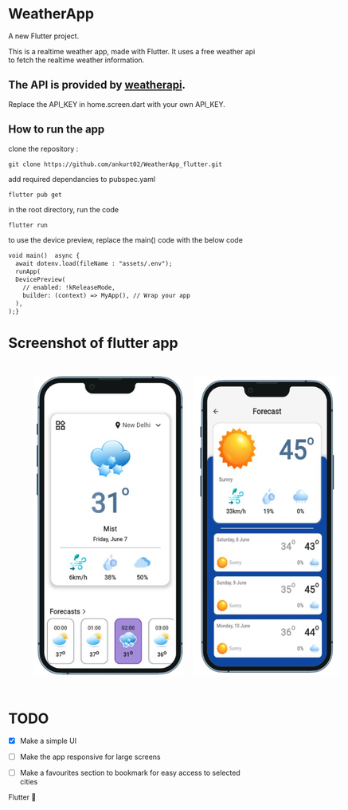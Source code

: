 # WeatherApp

A new Flutter project.

This is a realtime weather app, made with Flutter.
It uses a free weather api to fetch the realtime weather information.


## The API is provided by [weatherapi](https://www.weatherapi.com/).

Replace the API_KEY in home.screen.dart with your own API_KEY.



## How to run the app

clone the repository :

```
git clone https://github.com/ankurt02/WeatherApp_flutter.git
```

add required dependancies to pubspec.yaml

```
flutter pub get
```

in the root directory, run the code

```
flutter run
```


to use the device preview, replace the main() code with the below code
```
void main()  async {
  await dotenv.load(fileName : "assets/.env");
  runApp(
  DevicePreview(
    // enabled: !kReleaseMode,
    builder: (context) => MyApp(), // Wrap your app
  ),
);}
```


# Screenshot of flutter app

<div style="display: flex; justify-content: space-between; margin : 20px; padding : 20px">
    <img src="screenshots\HomeScreen.png" alt="Home Screen" style="width: 300px; height: 600px; margin: 10px" />
    <img src="screenshots\ForecastScreen.png" alt="Forecast Screen" style="width: 300px; height: 600px;  margin: 10px" />
</div>







# TODO

- [X] Make a simple UI

- [ ] Make the app responsive for large screens

- [ ] Make a favourites section to bookmark for easy access to selected cities




 
Flutter :blue_heart: